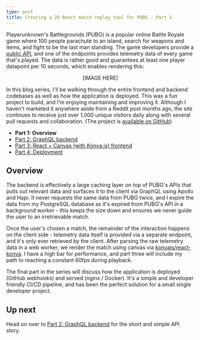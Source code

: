 ```yaml
---
type: post
title: Creating a 2D React match replay tool for PUBG - Part 1
---
```


Playerunknown's Battlegrounds (PUBG) is a popular online Battle Royale game where 100 people parachute to an island, search for weapons and items, and fight to be the last man standing. The game developers provide a [public API](https://documentation.playbattlegrounds.com/en/introduction.html), and one of the endpoints provides telemetry data of every game that's played. The data is rather good and guarantees at least one player datapoint per 10 seconds, which enables rendering this:

<p style="text-align: center;">[IMAGE HERE]</p>

In this blog series, I'll be walking through the entire frontend and backend codebases as well as how the application is deployed. This was a fun project to build, and I'm enjoying maintaining and improving it. Although I haven't marketed it anywhere aside from a Reddit post months ago, the site continues to receive just over 1,000 unique visitors daily along with several pull requests and collaboration. (The project is [available on GitHub](https://github.com/pubgsh))

- **Part 1: Overview**
- [Part 2: GraphQL backend](/posts/creating-a-2d-react-match-replay-tool-for-pubg-part-2)
- [Part 3: React + Canvas (with Konva.js) frontend](/posts/creating-a-2d-react-match-replay-tool-for-pubg-part-3)
- [Part 4: Deployment](/posts/creating-a-2d-react-match-replay-tool-for-pubg-part-4)

## Overview

The backend is effectively a large caching layer on top of PUBG's APIs that pulls out relevant data and surfaces it to the client via GraphQL using Apollo and Hapi. It never requests the same data from PUBG twice, and I expire the data from my PostgreSQL database as it's expired from PUBG's API in a background worker - this keeps the size down and ensures we never guide the user to an irretrievable match.

Once the user's chosen a match, the remainder of the interaction happens on the client side - telemetry data itself is provided via a separate endpoint, and it's only ever retrieved by the client. After parsing the raw telemetry data in a web worker, we render the match using canvas via [konvajs/react-konva](https://github.com/konvajs/react-konva). I have a high bar for performance, and part three will include my path to reaching a constant 60fps during playback.

The final part in the series will discuss how the application is deployed (GitHub webhooks) and served (nginx / Docker). It's a simple and developer friendly CI/CD pipeline, and has been the perfect solution for a small single developer project.

## Up next

Head on over to [Part 2: GraphQL backend](/posts/creating-a-2d-react-match-replay-tool-for-pubg-part-2) for the short and simple API story.
